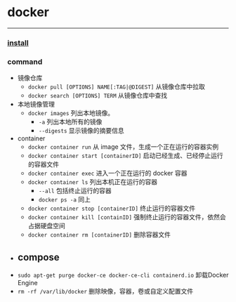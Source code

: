 # docker  
---
### [install](https://docs.docker.com/engine/install/ubuntu/)

### command 
- 镜像仓库
    - `docker pull [OPTIONS] NAME[:TAG|@DIGEST]` 从镜像仓库中拉取
    - `docker search [OPTIONS] TERM` 从镜像仓库中查找
- 本地镜像管理
    - `docker images` 列出本地镜像。
        - `-a` 列出本地所有的镜像
        - `--digests` 显示镜像的摘要信息
- container 
    - `docker container run` 从 image 文件，生成一个正在运行的容器实例
    - `docker container start [containerID]` 启动已经生成、已经停止运行的容器文件
    - `docker container exec` 进入一个正在运行的 docker 容器
    - `docker container ls` 列出本机正在运行的容器
        - `--all` 包括终止运行的容器
        - `docker ps -a` 同上
    - `docker container stop [containerID]` 终止运行的容器文件
    - `docker container kill [containID]` 强制终止运行的容器文件，依然会占据硬盘空间
    - `docker container rm [containerID]` 删除容器文件
- compose
    - 
- `sudo apt-get purge docker-ce docker-ce-cli containerd.io` 卸载Docker Engine
- `rm -rf /var/lib/docker` 删除映像，容器，卷或自定义配置文件